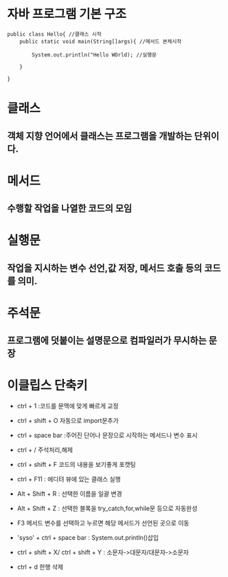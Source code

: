 # 자바 프로그램 기본 구조

    public class Hello{ //클래스 시작
        public static void main(String[]args){ //메서드 본체시작

            System.out.println("Hello WOrld); //실행문

        }

    }

# 클래스

## 객체 지향 언어에서 클래스는 프로그램을 개발하는 단위이다.

# 메서드

## 수행할 작업을 나열한 코드의 모임

# 실행문

## 작업을 지시하는 변수 선언,값 저장, 메서드 호출 등의 코드를 의미.

# 주석문

## 프로그램에 덧붙이는 설명문으로 컴파일러가 무시하는 문장

# 이클립스 단축키

- ctrl + 1 :코드를 문맥에 맞게 빠르게 교정

- ctrl + shift + O 자동으로 import문추가

- ctrl + space bar :주어진 단어나 문장으로 시작하는 메서드나 변수
  표시

- ctrl + / 주석처리,해제

- ctrl + shift + F 코드의 내용을 보기좋게 포캣팅

- ctrl + F11 : 에디텨 뷰에 있는 클래스 실행

- Alt + Shift + R : 선택한 이름을 일괄 변경

- Alt + Shift + Z : 선택한 블록을 try_catch,for,while문 등으로 자동완성

- F3 메서드 변수를 선택하고 누르면 해당 메서드가 선언된 곳으로 이동

- 'syso' + ctrl + space bar : System.out.println()삽입

- ctrl + shift + X/ ctrl + shift + Y : 소문자->대문자/대문자->소문자

- ctrl + d 한행 삭제
